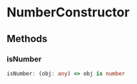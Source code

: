 <!--
 * @Author: haifeng.lu haifeng.lu@ly.com
 * @Date: 2022-12-21 10:43:50
 * @LastEditors: haifeng.lu
 * @LastEditTime: 2022-12-21 10:43:52
 * @Description: 
-->
# NumberConstructor

## Methods

### isNumber

```ts
isNumber: (obj: any) => obj is number
```
